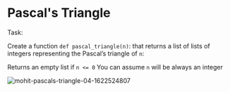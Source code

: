 # Pascal's Triangle

Task:

Create a function `def pascal_triangle(n)`: that returns a list of lists of integers representing the Pascal’s triangle of `n`:

Returns an empty list if `n <= 0`
You can assume `n` will be always an integer

![mohit-pascals-triangle-04-1622524807](https://user-images.githubusercontent.com/101443265/214848505-eef1f3d0-3c8f-4b3d-b74e-1b1e0a32c9f0.png)
